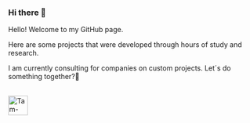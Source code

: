 ### Hi there 👋

Hello! 
Welcome to my GitHub page.

Here are some projects that were developed through hours of study and research. 

I am currently consulting for companies on custom projects.
Let´s do something together?🚀


<div style="display: inline_block"><br>
<img align="center" alt="Tam-Leal-Python" height="40" width="40" src="https://cdn.jsdelivr.net/gh/devicons/devicon/icons/python/python-original.svg">

</div>
          

